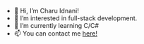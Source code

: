 - 👋 Hi, I’m Charu Idnani!
- 👀 I’m interested in full-stack development. 
- 🌱 I’m currently learning C/C#
- 📫 You can contact me <a href="mailto:cidnani1001@gmail.com"> here! </a>

